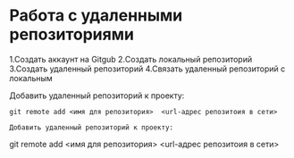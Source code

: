 ﻿# Работа с удаленными репозиториями
1.Создать аккаунт на Gitgub
2.Создать локальный репозиторий
3.Создать удаленный репозиторий 
4.Связать удаленный репозиторий   с локальным

Добавить удаленный репозиторий к проекту:
```
git remote add <имя для репозитория>  <url-адрес репозитоия в сети>

Добавить удаленный репозиторий к проекту:
```
git remote add <имя для репозитория>  <url-адрес репозитоия в сети>

```
